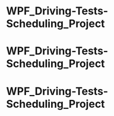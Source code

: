 # WPF_Driving-Tests-Scheduling_Project
# WPF_Driving-Tests-Scheduling_Project
# WPF_Driving-Tests-Scheduling_Project

